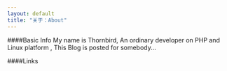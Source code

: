 ```yaml
---
layout: default
title: "关于：About"
---
```

####Basic Info
My name is Thornbird, An ordinary developer on PHP and Linux platform , This Blog is posted for somebody...

####Links
